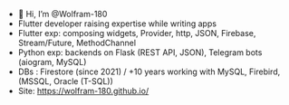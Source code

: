 - 👋 Hi, I’m @Wolfram-180
- Flutter developer raising expertise while writing apps
- Flutter exp: composing widgets, Provider, http, JSON, Firebase, Stream/Future, MethodChannel
- Python exp: backends on Flask (REST API, JSON), Telegram bots (aiogram, MySQL)
- DBs : Firestore (since 2021) / +10 years working with MySQL, Firebird, (MSSQL, Oracle (T-SQL))
- Site: https://wolfram-180.github.io/
